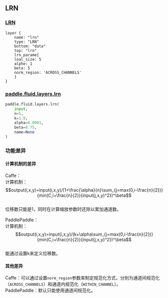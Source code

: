 ## LRN


### [LRN](http://caffe.berkeleyvision.org/tutorial/layers/lrn.html)
```
layer {
    name: "lrn"
    type: "LRN"
    bottom: "data"
    top: "lrn"	
    lrn_parame{
	loal_size: 5
	alphe: 1
	beta: 5
	norm_region: 'ACROSS_CHANNELS'
    }
}
```


### [paddle.fluid.layers.lrn](http://paddlepaddle.org/documentation/docs/zh/1.3/api_cn/layers_cn.html#permalink-99-lrn)
```python
paddle.fluid.layers.lrn(
    input, 
    n=5, 
    k=1.0, 
    alpha=0.0001, 
    beta=0.75, 
    name=None
)
```  

### 功能差异
#### 计算机制的差异
Caffe：  
计算机制：  
$$output(i,x,y)=input(i,x,y)/(1+\frac{\alpha}{n}\sum_{j=max(0,i-\frac{n}{2})}{min(C,i+\frac{n}{2}}{input(j,x,y)^2})^\beta$$  
位移数只能是1，同时在计算缩放参数时还除以累加通道数。  
  


PaddlePaddle：  
计算机制：  
$$output(i,x,y)=input(i,x,y)/(k+\alpha\sum_{j=max(0,i-\frac{n}{2})}{min(C,i+\frac{n}{2}}{input(j,x,y)^2})^\beta$$  
能通过设置k来定义位移数。


#### 其他差异
Caffe：可以通过设置`norm_region`参数来制定规范化方式，分别为通道间规范化（`ACROSS_CHANNELS`）和通道内规范化（`WITHIN_CHANNEL`）。     
PaddlePaddle：默认只能使用通道间规范化。
